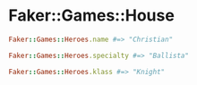 # Faker::Games::House

```ruby
Faker::Games::Heroes.name #=> "Christian"

Faker::Games::Heroes.specialty #=> "Ballista"

Faker::Games::Heroes.klass #=> "Knight"
```
